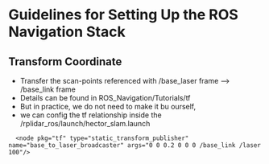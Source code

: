 # Guidelines for Setting Up the ROS Navigation Stack 

## Transform Coordinate 
- Transfer the scan-points referenced with /base_laser frame --> /base_link frame
- Details can be found in ROS_Navigation/Tutorials/tf
- But in practice, we do not need to make it bu ourself, 
- we can config the tf relationship inside the /rplidar_ros/launch/hector_slam.launch
```
  <node pkg="tf" type="static_transform_publisher" name="base_to_laser_broadcaster" args="0 0 0.2 0 0 0 /base_link /laser 100"/>
```


